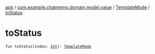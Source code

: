 [app](../../index.md) / [com.example.chatmemo.domain.model.value](../index.md) / [TemplateMode](index.md) / [toStatus](./to-status.md)

# toStatus

`fun toStatus(index: `[`Int`](https://kotlinlang.org/api/latest/jvm/stdlib/kotlin/-int/index.html)`): `[`TemplateMode`](index.md)